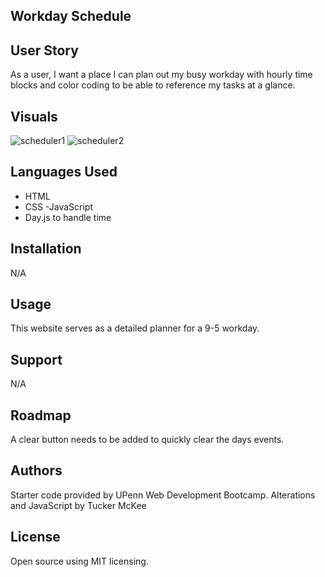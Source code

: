 ## Workday Schedule

## User Story

As a user, I want a place I can plan out my busy workday with hourly time blocks and color coding to be able to reference my tasks at a glance.

## Visuals

![scheduler1](https://github.com/McKee-T/scheduler-app/assets/144379790/00376fd4-65a0-409f-92d6-2bc1f00e7776)
![scheduler2](https://github.com/McKee-T/scheduler-app/assets/144379790/3a46d833-a046-4906-ab54-059510699b40)

## Languages Used
 
 - HTML
 - CSS
 -JavaScript
 - Day.js to handle time

 ## Installation

 N/A

 ## Usage

 This website serves as a detailed planner for a 9-5 workday.

 ## Support

 N/A

 ## Roadmap

 A clear button needs to be added to quickly clear the days events.  

 ## Authors 

 Starter code provided by UPenn Web Development Bootcamp.
 Alterations and JavaScript by Tucker McKee

 ## License

 Open source using MIT licensing.